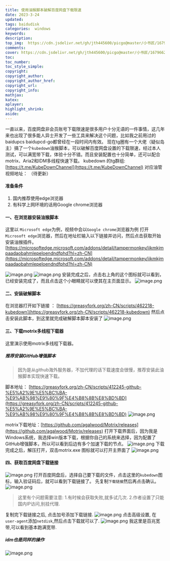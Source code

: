 ```yaml
---
title: 使用油猴脚本破解百度网盘下载限速
date: 2023-3-24
updated:
tags: baidudisk
categories:  windows
keywords:
description:
top_img:  https://cdn.jsdelivr.net/gh/jth445600/picgo@master/小书匠/1679662269699.png
comments:
cover: https://cdn.jsdelivr.net/gh/jth445600/picgo@master/小书匠/1679662269699.png
toc:
toc_number:
toc_style_simple:
copyright:
copyright_author:
copyright_author_href:
copyright_url:
copyright_info:
mathjax:
katex:
aplayer:
highlight_shrink:
aside:
---
```



一直以来，百度网盘非会员账号下载限速是很多用户十分无语的一件事情，这几年来也出现了很多能人异士开发了一些工具来解决这个问题，比如我之前用过的baidupcs baidupcd-go都曾经在一段时间内有效。
现在tg圈有一个大佬（疑似岛主）搞了一个`kubedown`油猴脚本，可以破解百度网盘设置的下载限速，经过本人测试，可以满宽带下载，体验十分不错。而且安装配置也十分简单，还可以配合motrix、Aria2和IDM多线程快速下载。
kubedown 的tg群组: [https://t.me/KubeDownChannel](https://t.me/KubeDownChannel)
对应油管视频地址： （待更新）
#### 准备条件

1. 国内推荐使用edge浏览器
2. 有科学上网环境的话用Google chrome浏览器
#### 一、在浏览器安装油猴脚本
这里以 `Microsoft edge`为例，视频中会以`Google chrome`浏览器为例
打开 `Microsoft edge`浏览器，然后在地址栏输入以下链接并访问，然后点击获取开始安装油猴插件。
[https://microsoftedge.microsoft.com/addons/detail/tampermonkey/iikmkjmpaadaobahmlepeloendndfphd?hl=zh-CN](https://microsoftedge.microsoft.com/addons/detail/tampermonkey/iikmkjmpaadaobahmlepeloendndfphd?hl=zh-CN)

![image.png](https://cdn.jsdelivr.net/gh/jth445600/picgo@master/小书匠/1679662269685.png)
![image.png](https://cdn.jsdelivr.net/gh/jth445600/picgo@master/小书匠/1679662269686.png)
安装完成之后，点击右上角的这个图标就可以看到，已经安装完成了，而且点击这个小眼睛就可以使其在主页面显示。
![image.png](https://cdn.jsdelivr.net/gh/jth445600/picgo@master/小书匠/1679662269687.png)

#### 二、安装破解脚本
在浏览器打开如下链接 ： [https://greasyfork.org/zh-CN/scripts/462218-kubedown](https://greasyfork.org/zh-CN/scripts/462218-kubedown)
然后点击安装此脚本，到这里就完成破解脚本脚本安装了
![image.png](https://cdn.jsdelivr.net/gh/jth445600/picgo@master/小书匠/1679662269688.png)
#### 三、下载motrix多线程下载器
这里演示使用motrix多线程下载器。
##### 推荐安装GitHub增强脚本
> 因为是从github海外服务器，不加代理的话下载速度会很慢，推荐安装此油猴脚本实现快速下载。

 脚本地址： [https://greasyfork.org/zh-CN/scripts/412245-github-%E5%A2%9E%E5%BC%BA-%E9%AB%98%E9%80%9F%E4%B8%8B%E8%BD%BD](https://greasyfork.org/zh-CN/scripts/412245-github-%E5%A2%9E%E5%BC%BA-%E9%AB%98%E9%80%9F%E4%B8%8B%E8%BD%BD)
![image.png](https://cdn.jsdelivr.net/gh/jth445600/picgo@master/小书匠/1679662269689.png)

motrix下载地址：[https://github.com/agalwood/Motrix/releases](https://github.com/agalwood/Motrix/releases)
打开下载界面后，因为我是Windows系统，我选择win版本下载，根据你自己的系统来选择，因为配置了GitHub增强脚本，所以可以看到后边有多个加速下载的节点。
![image.png](https://cdn.jsdelivr.net/gh/jth445600/picgo@master/小书匠/1679662269694.png)
下载完成之后，解压打开，双击motrix.exe 图标就可以打开主界面了
![image.png](https://cdn.jsdelivr.net/gh/jth445600/picgo@master/小书匠/1679662269695.png)
#### 四、获取百度网盘下载链接
![image.png](https://cdn.jsdelivr.net/gh/jth445600/picgo@master/小书匠/1679662269696.png)
打开百度网盘后，选择自己要下载的文件，点击这里的`kubedown`图标，输入验证码后，就可以看到下载链接了。
先复制`下载链接`然后再点击确认。
![image.png](https://cdn.jsdelivr.net/gh/jth445600/picgo@master/小书匠/1679662269697.png)

> 这里有个问题需要注意: 1.有时候会获取失败,就多试几次. 2.作者设置了只能国内IP访问,别挂代理.

复制完下载链接之后, 点击加号添加下载链接.
![image.png](https://cdn.jsdelivr.net/gh/jth445600/picgo@master/小书匠/1679662269698.png)
点击高级设置, 在`user-agent`添加`netdisk`,然后点击下载就可以了.
![image.png](https://cdn.jsdelivr.net/gh/jth445600/picgo@master/小书匠/1679662269699.png)
我这里是百兆宽带,可以看到基本跑满宽带.

##### idm也是同样的操作
![image.png](https://cdn.jsdelivr.net/gh/jth445600/picgo@master/小书匠/1679662269700.png)
